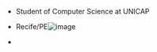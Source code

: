 - Student of Computer Science at UNICAP
- Recife/PE![image](https://github.com/GabrielVCB/GabrielVCB/assets/108097740/e027c235-20a2-4b85-8d8d-7b73b8c7e0c8)

- 
 
